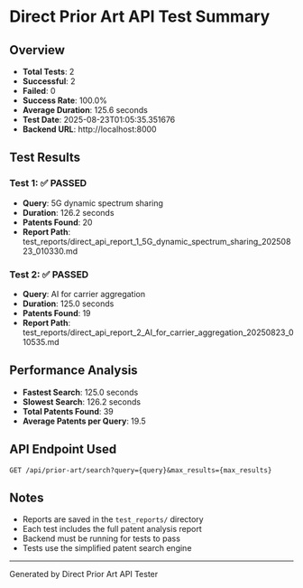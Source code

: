 # Direct Prior Art API Test Summary

## Overview
- **Total Tests**: 2
- **Successful**: 2
- **Failed**: 0
- **Success Rate**: 100.0%
- **Average Duration**: 125.6 seconds
- **Test Date**: 2025-08-23T01:05:35.351676
- **Backend URL**: http://localhost:8000

## Test Results

### Test 1: ✅ PASSED
- **Query**: 5G dynamic spectrum sharing
- **Duration**: 126.2 seconds
- **Patents Found**: 20
- **Report Path**: test_reports/direct_api_report_1_5G_dynamic_spectrum_sharing_20250823_010330.md

### Test 2: ✅ PASSED
- **Query**: AI for carrier aggregation
- **Duration**: 125.0 seconds
- **Patents Found**: 19
- **Report Path**: test_reports/direct_api_report_2_AI_for_carrier_aggregation_20250823_010535.md

## Performance Analysis

- **Fastest Search**: 125.0 seconds
- **Slowest Search**: 126.2 seconds
- **Total Patents Found**: 39
- **Average Patents per Query**: 19.5


## API Endpoint Used
`GET /api/prior-art/search?query={query}&max_results={max_results}`

## Notes
- Reports are saved in the `test_reports/` directory
- Each test includes the full patent analysis report
- Backend must be running for tests to pass
- Tests use the simplified patent search engine

---
Generated by Direct Prior Art API Tester
